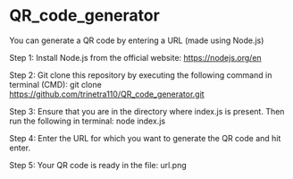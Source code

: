 # QR_code_generator
You can generate a QR code by entering a URL (made using Node.js)

Step 1: Install Node.js from the official website: https://nodejs.org/en

Step 2: Git clone this repository by executing the following command in terminal (CMD): git clone https://github.com/trinetra110/QR_code_generator.git

Step 3: Ensure that you are in the directory where index.js is present. Then run the following in terminal: node index.js

Step 4: Enter the URL for which you want to generate the QR code and hit enter.

Step 5: Your QR code is ready in the file: url.png
